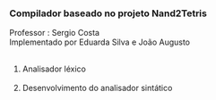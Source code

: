 <h3>Compilador baseado no projeto Nand2Tetris</h3>
Professor : Sergio Costa <br/>
Implementado por Eduarda Silva e João Augusto 
<br/>
<ol>
  <br/>
  <li>Analisador léxico</li><br />
  <li>Desenvolvimento do analisador sintático</li><br />
</ol>

